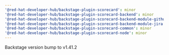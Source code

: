 ```yaml
---
'@red-hat-developer-hub/backstage-plugin-scorecard': minor
'@red-hat-developer-hub/backstage-plugin-scorecard-backend': minor
'@red-hat-developer-hub/backstage-plugin-scorecard-backend-module-github': minor
'@red-hat-developer-hub/backstage-plugin-scorecard-backend-module-jira': minor
'@red-hat-developer-hub/backstage-plugin-scorecard-common': minor
'@red-hat-developer-hub/backstage-plugin-scorecard-node': minor
---
```


Backstage version bump to v1.41.2
